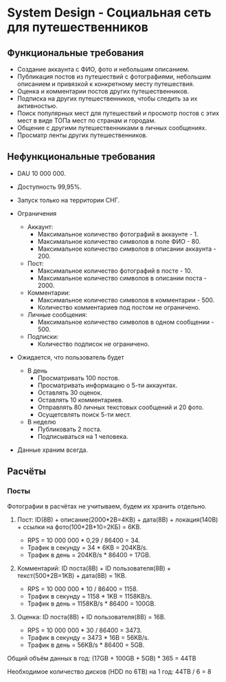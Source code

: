 # System Design - Социальная сеть для путешественников

## Функциональные требования
- Создание аккаунта с ФИО, фото и небольшим описанием.
- Публикация постов из путешествий с фотографиями, небольшим описанием и привязкой к конкретному месту путешествия.
- Оценка и комментарии постов других путешественников.
- Подписка на других путешественников, чтобы следить за их активностью.
- Поиск популярных мест для путешествий и просмотр постов с этих мест в виде ТОПа мест по странам и городам.
- Общение с другими путешественниками в личных сообщениях.
- Просматр ленты других путешественников.

## Нефункциональные требования
- DAU 10 000 000.

- Доступность 99,95%.

- Запуск только на территории СНГ.

- Ограничения
    - Аккаунт:
        - Максимальное количество фотографий в аккаунте - 1.
        - Максимальное количество символов в поле ФИО - 80.
        - Максимальное количество символов в описании аккаунта - 200.
    - Пост:
        - Максимальное количество фотографий в посте - 10.
        - Максимальное количество символов в описании поста - 2000.
    - Комментарии:
        - Максимальное количество символов в комментарии - 500.
        - Количество комментариев под постом не ограничено.
    - Личные сообщения:
        - Максимальное количество символов в одном сообщении - 500.
    - Подписки:
        - Количество подписок не ограничено.

- Ожидается, что пользователь будет
    - В день
        - Просматривать 100 постов.
        - Просматривать информацию о 5-ти аккаунтах.
        - Оставлять 30 оценок.
        - Оставлять 10 комментариев.
        - Отправлять 80 личных текстовых сообщений и 20 фото.
        - Осущетсвлять поиск 5-ти мест.
    - В неделю
        - Публиковать 2 поста.
        - Подписываться на 1 человека.

- Данные храним всегда.

## Расчёты
### Посты
Фотографии в расчётах не учитываем, будем их хранить отдельно.

1. Пост: ID(8B) + описание(2000\*2B=4КB) + дата(8B) + локация(140B) + ссылки на фото(100\*2B*10=2КБ) = 6KB. 
    - RPS = 10 000 000 * 0,29 / 86400 = 34.
    - Трафик в секунду = 34 * 6KB = 204KB/s.
    - Трафик в день = 204KB/s * 86400 = 17GB.

2. Комментарий: ID поста(8B) + ID пользователя(8B) + текст(500*2B=1KB) + дата(8B) = 1КB.
    - RPS = 10 000 000 * 10 / 86400 = 1158.
    - Трафик в секунду = 1158 * 1KB = 1158KB/s.
    - Трафик в день = 1158KB/s * 86400 = 100GB.

3. Оценка: ID поста(8B) + ID пользователя(8B) = 16B.
    - RPS = 10 000 000 * 30 / 86400 = 3473.
    - Трафик в секунду = 3473 * 16B = 56KB/s.
    - Трафик в день = 56KB/s * 86400 = 5GB.

Общий объём данных в год: (17GB + 100GB + 5GB) * 365 = 44TB

Необходимое количество дисков (HDD по 6TB) на 1 год: 44TB / 6 = 8